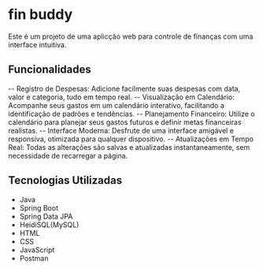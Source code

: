 # fin buddy

Este é um projeto de uma aplicção web para controle de finanças com uma interface intuitiva.

## Funcionalidades

-- Registro de Despesas: Adicione facilmente suas despesas com data, valor e categoria, tudo em tempo real.
-- Visualização em Calendário: Acompanhe seus gastos em um calendário interativo, facilitando a identificação de padrões e tendências.
-- Planejamento Financeiro: Utilize o calendário para planejar seus gastos futuros e definir metas financeiras realistas.
-- Interface Moderna: Desfrute de uma interface amigável e responsiva, otimizada para qualquer dispositivo.
-- Atualizações em Tempo Real: Todas as alterações são salvas e atualizadas instantaneamente, sem necessidade de recarregar a página.

## Tecnologias Utilizadas

- Java
- Spring Boot
- Spring Data JPA
- HeidiSQL(MySQL)
- HTML
- CSS
- JavaScript
- Postman

